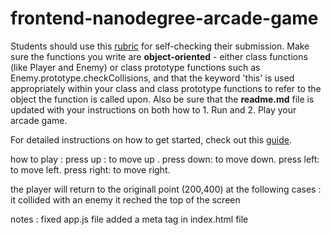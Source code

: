 frontend-nanodegree-arcade-game
===============================

Students should use this [rubric](https://review.udacity.com/#!/projects/2696458597/rubric) for self-checking their submission. Make sure the functions you write are **object-oriented** - either class functions (like Player and Enemy) or class prototype functions such as Enemy.prototype.checkCollisions, and that the keyword 'this' is used appropriately within your class and class prototype functions to refer to the object the function is called upon. Also be sure that the **readme.md** file is updated with your instructions on both how to 1. Run and 2. Play your arcade game.

For detailed instructions on how to get started, check out this [guide](https://docs.google.com/document/d/1v01aScPjSWCCWQLIpFqvg3-vXLH2e8_SZQKC8jNO0Dc/pub?embedded=true).

how to play : 
press up : to move up .
press down: to move down.
press left: to move left.
press right: to move right.

the player will return to the originall point (200,400) at the following cases :
it collided with an enemy 
it reched the top of the screen 

notes : 
fixed app.js file 
added a meta tag in index.html file
